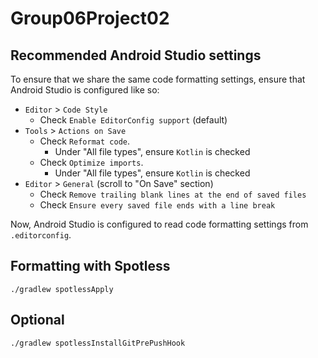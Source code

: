 # Group06Project02

## Recommended Android Studio settings

To ensure that we share the same code formatting settings, ensure that Android Studio is configured like so:

- `Editor` > `Code Style`
  - Check `Enable EditorConfig support` (default)
- `Tools` > `Actions on Save`
  - Check `Reformat code`.
    - Under "All file types", ensure `Kotlin` is checked
  - Check `Optimize imports`.
    - Under "All file types", ensure `Kotlin` is checked
- `Editor` > `General` (scroll to "On Save" section)
  - Check `Remove trailing blank lines at the end of saved files`
  - Check `Ensure every saved file ends with a line break`

Now, Android Studio is configured to read code formatting settings from `.editorconfig`.

## Formatting with Spotless

```shell
./gradlew spotlessApply
```

## Optional

```shell
./gradlew spotlessInstallGitPrePushHook
```
